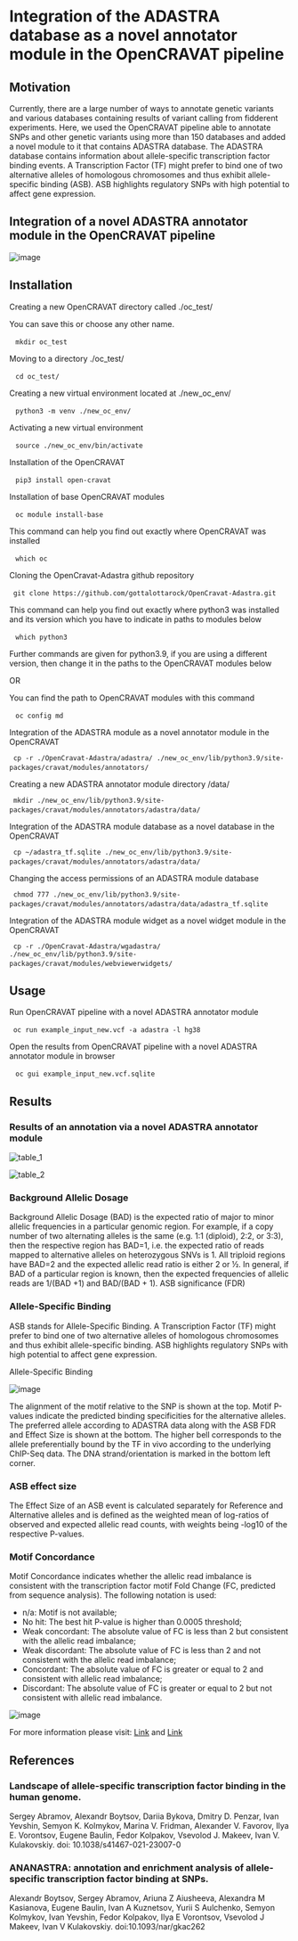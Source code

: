 # Integration of the ADASTRA database as a novel annotator module in the OpenCRAVAT pipeline

## Motivation

Currently, there are a large number of ways to annotate genetic variants and various databases containing results of variant calling from fidderent experiments. Here, we used the OpenCRAVAT pipeline able to annotate SNPs and other genetic variants using more than 150 databases and added a novel module to it that contains ADASTRA database. The ADASTRA database contains information about allele-specific transcription factor binding events. A Transcription Factor (TF) might prefer to bind one of two alternative alleles of homologous chromosomes and thus exhibit allele-specific binding (ASB). ASB highlights regulatory SNPs with high potential to affect gene expression.

## Integration of a novel ADASTRA annotator module in the OpenCRAVAT pipeline

![image](https://user-images.githubusercontent.com/70381751/169640530-d6e9a033-d517-4a49-bddf-1f6b4cbbefb5.png)

## Installation

Creating a new OpenCRAVAT directory called ./oc_test/ 

You can save this or choose any other name.

` ` `
mkdir oc_test
` ` `

Moving to a directory ./oc_test/

` ` `
cd oc_test/
` ` `

Creating a new virtual environment located at ./new_oc_env/

` ` `
python3 -m venv ./new_oc_env/
` ` `

Activating a new virtual environment

` ` `
source ./new_oc_env/bin/activate
` ` `

Installation of the OpenCRAVAT

` ` `
pip3 install open-cravat
` ` `

Installation of base OpenCRAVAT modules

` ` `
oc module install-base
` ` `

This command can help you find out exactly where OpenCRAVAT was installed

` ` `
which oc
` ` `

Cloning the OpenCravat-Adastra github repository

` ` `
git clone https://github.com/gottalottarock/OpenCravat-Adastra.git
` ` `

This command can help you find out exactly where python3 was installed and its version which you have to indicate in paths to modules below

` ` `
which python3
` ` `

Further commands are given for python3.9, if you are using a different version, then change it in the paths to the OpenCRAVAT modules below

OR

You can find the path to OpenCRAVAT modules with this command

` ` `
oc config md
` ` `

Integration of the ADASTRA module as a novel annotator module in the OpenCRAVAT

` ` `
cp -r ./OpenCravat-Adastra/adastra/ ./new_oc_env/lib/python3.9/site-packages/cravat/modules/annotators/
` ` `

Creating a new ADASTRA annotator module directory /data/

` ` `
mkdir ./new_oc_env/lib/python3.9/site-packages/cravat/modules/annotators/adastra/data/
` ` `

Integration of the ADASTRA module database as a novel database in the OpenCRAVAT

` ` `
cp ~/adastra_tf.sqlite ./new_oc_env/lib/python3.9/site-packages/cravat/modules/annotators/adastra/data/
` ` `

Changing the access permissions of an ADASTRA module database

` ` `
chmod 777 ./new_oc_env/lib/python3.9/site-packages/cravat/modules/annotators/adastra/data/adastra_tf.sqlite
` ` `

Integration of the ADASTRA module widget as a novel widget module in the OpenCRAVAT

` ` `
cp -r ./OpenCravat-Adastra/wgadastra/ ./new_oc_env/lib/python3.9/site-packages/cravat/modules/webviewerwidgets/
` ` `

## Usage

Run OpenCRAVAT pipeline with a novel ADASTRA annotator module

` ` `
oc run example_input_new.vcf -a adastra -l hg38
` ` `

Open the results from OpenCRAVAT pipeline with a novel ADASTRA annotator module in browser

` ` `
oc gui example_input_new.vcf.sqlite
` ` `

## Results

### Results of an annotation via a novel ADASTRA annotator module

![table_1](https://user-images.githubusercontent.com/70381751/169640611-248f4004-fa2b-4c57-b4e0-1ae3900717e5.png)

![table_2](https://user-images.githubusercontent.com/70381751/169640638-090e8738-8282-41ac-a330-7e4ce825db38.png)

### Background Allelic Dosage

Background Allelic Dosage (BAD) is the expected ratio of major to minor allelic frequencies in a particular genomic region. For example, if a copy number of two alternating alleles is the same (e.g. 1:1 (diploid), 2:2, or 3:3), then the respective region has BAD=1, i.e. the expected ratio of reads mapped to alternative alleles on heterozygous SNVs is 1. All triploid regions have BAD=2 and the expected allelic read ratio is either 2 or ½. In general, if BAD of a particular region is known, then the expected frequencies of allelic reads are 1/(BAD +1) and BAD/(BAD + 1).
ASB significance (FDR)

### Allele-Specific Binding

ASB stands for Allele-Specific Binding. A Transcription Factor (TF) might prefer to bind one of two alternative alleles of homologous chromosomes and thus exhibit allele-specific binding. ASB highlights regulatory SNPs with high potential to affect gene expression.

Allele-Specific Binding

![image](https://user-images.githubusercontent.com/70381751/169641314-4d2494fb-8ebb-4733-8afe-ba0fcdedee13.png)

The alignment of the motif relative to the SNP is shown at the top. Motif P-values indicate the predicted binding specificities for the alternative alleles. The preferred allele according to ADASTRA data along with the ASB FDR and Effect Size is shown at the bottom. The higher bell corresponds to the allele preferentially bound by the TF in vivo according to the underlying ChIP-Seq data. The DNA strand/orientation is marked in the bottom left corner.

### ASB effect size

The Effect Size of an ASB event is calculated separately for Reference and Alternative alleles and is defined as the weighted mean of log-ratios of observed and expected allelic read counts, with weights being -log10 of the respective P-values.

### Motif Concordance

Motif Concordance indicates whether the allelic read imbalance is consistent with the transcription factor motif Fold Change (FC, predicted from sequence analysis). The following notation is used:

*  n/a: Motif is not available;
*  No hit: The best hit P-value is higher than 0.0005 threshold;
*  Weak concordant: The absolute value of FC is less than 2 but consistent with the allelic read imbalance;
*  Weak discordant: The absolute value of FC is less than 2 and not consistent with the allelic read imbalance;
*  Concordant: The absolute value of FC is greater or equal to 2 and consistent with allelic read imbalance;
*  Discordant: The absolute value of FC is greater or equal to 2 but not consistent with allelic read imbalance.

![image](https://user-images.githubusercontent.com/70381751/169641105-abaa7bc4-9841-4179-a2a2-ceaf34c98ae1.png)


For more information please visit: [Link](https://adastra.autosome.org/zanthar/help) and  [Link](https://ananastra.autosome.org/help)

## References

### Landscape of allele-specific transcription factor binding in the human genome.

Sergey Abramov, Alexandr Boytsov, Dariia Bykova, Dmitry D. Penzar, Ivan Yevshin, Semyon K. Kolmykov, Marina V. Fridman, Alexander V. Favorov, Ilya E. Vorontsov, Eugene Baulin, Fedor Kolpakov, Vsevolod J. Makeev, Ivan V. Kulakovskiy. doi: 10.1038/s41467-021-23007-0

### ANANASTRA: annotation and enrichment analysis of allele-specific transcription factor binding at SNPs.

Alexandr Boytsov, Sergey Abramov, Ariuna Z Aiusheeva, Alexandra M Kasianova, Eugene Baulin, Ivan A Kuznetsov, Yurii S Aulchenko, Semyon Kolmykov, Ivan Yevshin, Fedor Kolpakov, Ilya E Vorontsov, Vsevolod J Makeev, Ivan V Kulakovskiy. doi:10.1093/nar/gkac262
